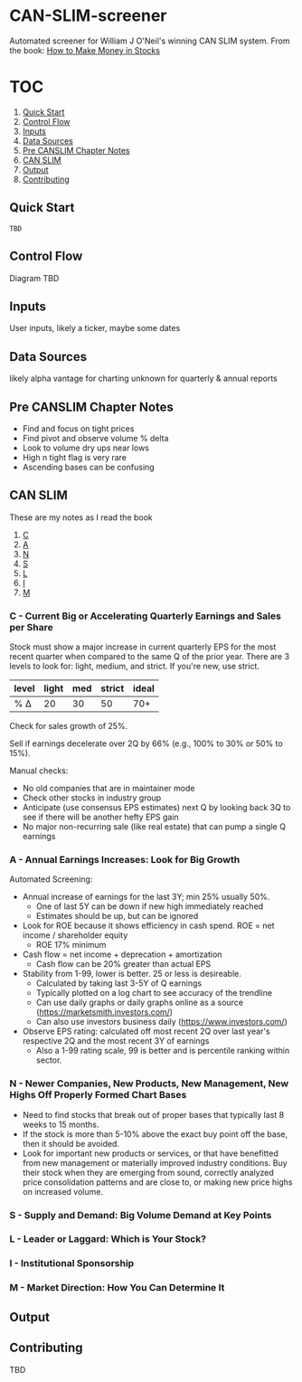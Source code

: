 # CAN-SLIM-screener
Automated screener for William J O'Neil's winning CAN SLIM system. From the book: [How to Make Money in Stocks](https://www.amazon.com/How-Make-Money-Stocks-Winning/dp/0071614133)

# TOC
1. [Quick Start](#Quick-Start)
2. [Control Flow](#Control-Flow)
3. [Inputs](#Inputs)
4. [Data Sources](#Data-Sources)
5. [Pre CANSLIM Chapter Notes](#Pre-CANSLIM-Chapter-Notes)
6. [CAN SLIM](#CAN-SLIM)
7. [Output](#Output)
8. [Contributing](#Contributing)

## Quick Start
```
TBD
```

## Control Flow
Diagram TBD

## Inputs
User inputs, likely a ticker, maybe some dates

## Data Sources
likely alpha vantage for charting
unknown for quarterly & annual reports

## Pre CANSLIM Chapter Notes
* Find and focus on tight prices
* Find pivot and observe volume % delta
* Look to volume dry ups near lows
* High n tight flag is very rare
* Ascending bases can be confusing

## CAN SLIM
These are my notes as I read the book

1. [C](#c---current-big-or-accelerating-quarterly-earnings-and-sales-per-share)
2. [A](#a---annual-earnings-increases-look-for-big-growth)
3. [N](#n---newer-companies-new-products-new-management-new-highs-off-properly-formed-chart-bases)
4. [S](#s---supply-and-demand-big-volume-demand-at-key-points)
5. [L](#l---leader-or-laggard-which-is-your-stock)
6. [I](#i---institutional-sponsorship)
7. [M](#m---market-direction-how-you-can-determine-it)

### C - Current Big or Accelerating Quarterly Earnings and Sales per Share
Stock must show a major increase in current quarterly EPS for the most recent quarter when compared to the same Q of the prior year. There are 3 levels to look for: light, medium, and strict. If you're new, use strict.

| level | light | med | strict | ideal |
|-------|-------|-----|--------|-------|
| % Δ   | 20    | 30  | 50     | 70+   |

Check for sales growth of 25%.

Sell if earnings decelerate over 2Q by 66% (e.g., 100% to 30% or 50% to 15%).

Manual checks:
* No old companies that are in maintainer mode
* Check other stocks in industry group
* Anticipate (use consensus EPS estimates) next Q by looking back 3Q to see if there will be another hefty EPS gain
* No major non-recurring sale (like real estate) that can pump a single Q earnings

### A - Annual Earnings Increases: Look for Big Growth
Automated Screening:
* Annual increase of earnings for the last 3Y; min 25% usually 50%.
  * One of last 5Y can be down if new high immediately reached
  * Estimates should be up, but can be ignored
* Look for ROE because it shows efficiency in cash spend. ROE = net income / shareholder equity
  * ROE 17% minimum
* Cash flow = net income + deprecation + amortization
  * Cash flow can be 20% greater than actual EPS
* Stability from 1-99, lower is better. 25 or less is desireable.
  * Calculated by taking last 3-5Y of Q earnings
  * Typically plotted on a log chart to see accuracy of the trendline
  * Can use daily graphs or daily graphs online as a source (https://marketsmith.investors.com/)
  * Can also use investors business daily (https://www.investors.com/)
* Observe EPS rating: calculated off most recent 2Q over last year's respective 2Q and the most recent 3Y of earnings
  * Also a 1-99 rating scale, 99 is better and is percentile ranking within sector.

### N - Newer Companies, New Products, New Management, New Highs Off Properly Formed Chart Bases
* Need to find stocks that break out of proper bases that typically last 8 weeks to 15 months.
* If the stock is more than 5-10% above the exact buy point off the base, then it should be avoided.
* Look for important new products or services, or that have benefitted from new management or materially improved industry conditions. Buy their stock when they are emerging from sound, correctly analyzed price consolidation patterns and are close to, or making new price highs on increased volume.

### S - Supply and Demand: Big Volume Demand at Key Points

### L - Leader or Laggard: Which is Your Stock?

### I - Institutional Sponsorship

### M - Market Direction: How You Can Determine It

## Output

## Contributing
TBD
